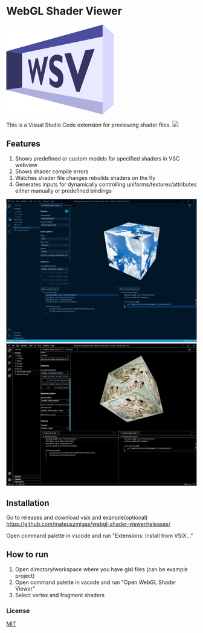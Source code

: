 # WebGL Shader Viewer

![](https://github.com/mateuszmigas/webgl-shader-viewer/blob/main/docs/images/logo.png)

This is a Visual Studio Code extension for previewing shader files.
![](https://github.com/mateuszmigas/webgl-shader-viewer/blob/main/docs/presentation.gif)

## Features

1. Shows predefined or custom models for specified shaders in VSC webview
2. Shows shader compile errors
3. Watches shader file changes rebuilds shaders on the fly
4. Generates inputs for dynamically controlling uniforms/textures/attributes either manually or predefined bindings

![](https://github.com/mateuszmigas/webgl-shader-viewer/blob/main/docs/images/screenshot2.jpg)
![](https://github.com/mateuszmigas/webgl-shader-viewer/blob/main/docs/images/screenshot1.jpg)

## Installation
Go to releases and download vsix and example(optional)
https://github.com/mateuszmigas/webgl-shader-viewer/releases/

Open command palette in vscode and run "Extensions: Install from VSIX..."

## How to run
1. Open directory/workspace where you have glsl files (can be example project)
2. Open command palette in vscode and run "Open WebGL Shader Viewer"
3. Select vertex and fragment shaders


### License

[MIT](https://choosealicense.com/licenses/mit/)
